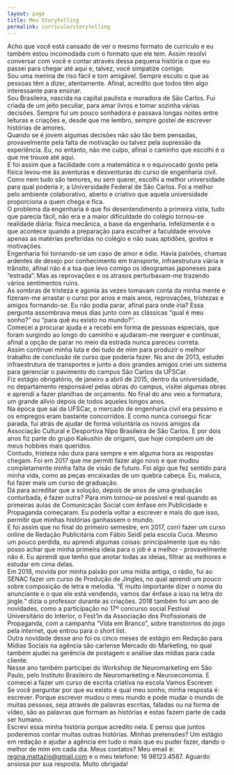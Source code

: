 ```yaml
---
layout: page
title: Meu Storytelling
permalink: curriculo/storytelling
---
```



Acho que você está cansado de ver o mesmo formato de currículo e eu também estou incomodada com o formato que ele tem. Assim resolvi conversar com você e contar através dessa pequena história o que eu passei para chegar até aqui e, talvez, você simpatize comigo.  
Sou uma menina de riso fácil e tom amigável. Sempre escuto o que as pessoas têm a dizer, atentamente. Afinal, acredito que todos têm algo interessante para ensinar.  
Sou Brasileira, nascida na capital paulista e moradora de São Carlos. Fui criada de um jeito peculiar, para amar livros e tomar sozinha várias decisões. Sempre fui um pouco sonhadora e passava longas noites entre leituras e criações e, desde que me lembro, sempre gostei de escrever histórias de amores.  
Quando se é jovem algumas decisões não são tão bem pensadas, provavelmente pela falta de motivação ou talvez pela supressão da experiência. Eu, no entanto, não me culpo, afinal o caminho que escolhi é o que me trouxe até aqui.  
E foi assim que a facilidade com a matemática e o equivocado gosto pela física levou-me às aventuras e desventuras do curso de engenharia civil. Como nem tudo são temores, eu sem querer, escolhi a melhor universidade para qual poderia ir, a Universidade Federal de São Carlos. Foi a melhor pelo ambiente colaborativo, aberto e criativo que aquela universidade proporciona a quem chega e fica.  
O problema da engenharia é que foi desentendimento a primeira vista, tudo que parecia fácil, não era e a maior dificuldade do colégio tornou-se realidade diária: física mecânica, a base da engenharia. Infelizmente é o que acontece quando a preparação para escolher a faculdade envolve apenas as matérias preferidas no colégio e não suas aptidões, gostos e motivações.  
Engenharia foi tornando-se um caso de amor e ódio. Havia paixões, chamas ardentes de desejo por conhecimento em transporte, infraestrutura viária e trânsito, afinal não é a toa que levo comigo os ideogramas japoneses para “estrada”. Mas as reprovações e os atrasos perturbavam-me trazendo vários sentimentos ruins.  
As sombras de tristeza e agonia às vezes tomavam conta da minha mente e fizeram-me arrastar o curso por anos e mais anos, reprovações, tristezas e amigos formando-se. Eu não podia parar, afinal para onde iria? Essa pergunta assombrava meus dias junto com as clássicas “qual é meu sonho?” ou “para quê eu existo no mundo?”.  
Comecei a procurar ajuda e a recebi em forma de pessoas especiais, que foram surgindo ao longo do caminho e ajudaram-me reerguer e continuar, afinal a opção de parar no meio da estrada nunca pareceu correta.  
Assim continuei minha luta e dei tudo de mim para produzir o melhor trabalho de conclusão de curso que poderia fazer. No ano de 2013, estudei infraestrutura de transportes e junto a dois grandes amigos criei um sistema para gerenciar o pavimento do campus São Carlos da UFSCar.  
Fiz estágio obrigatório, de janeiro a abril de 2015, dentro da universidade, no departamento responsável pelas obras do campus, visitei algumas obras e aprendi a fazer planilhas de orçamento. No final do ano veio a formatura, um grande alívio depois de todos aqueles longos anos.  
Na época que saí da UFSCar, o mercado de engenharia civil era péssimo e os empregos eram bastante concorridos. E como nunca consegui ficar parada, fui atrás de ajudar de forma voluntária os novos amigos da Associação Cultural e Desportiva Nipo Brasileira de São Carlos. E por dois anos fiz parte do grupo Kakushin de origami, que hoje compõem um de meus hobbies mais queridos.  
Contudo, tristeza não dura para sempre e em alguma hora as respostas chegam. Foi em 2017 que me permiti fazer algo novo e que mudou completamente minha falta de visão de futuro. Foi algo que fez sentido para minha vida, como as peças encaixadas de um quebra cabeça. Eu, maluca, fui fazer mais um curso de graduação.  
Dá para acreditar que a solução, depois de anos de uma graduação conturbada, é fazer outra? Para mim tornou-se possível e real quando as primeiras aulas de Comunicação Social com ênfase em Publicidade e Propaganda começaram. Eu poderia voltar a escrever e mais do que isso, permitir que minhas histórias ganhassem o mundo.  
E foi assim que no final do primeiro semestre, em 2017, corri fazer um curso online de Redação Publicitária com Fábio Seidl pela escola Cuca. Mesmo um pouco perdida, eu aprendi algumas coisas: principalmente que eu não posso achar que minha primeira ideia para o job é a melhor - provavelmente não é. Eu aprendi que tenho que anotar todas as ideias, filtrar as melhores e estudar em cima delas.  
Em 2018, movida por minha paixão por uma mídia antiga, o rádio, fui ao SENAC fazer um curso de Produção de Jingles, no qual aprendi um pouco sobre composição de letra e melodia. “É muito importante dizer o nome do anunciante e o que ele está vendendo, vamos dar ênfase a isso na letra do jingle.” dizia o professor durante as criações.
2018 também foi um ano de novidades, como a participação no 17º concurso social Festival Universitário do Interior, o Fest’In da Associação dos Profissionais de Propaganda, com a campanha “Vida em Branco”, sobre transtornos do jogo pela internet, que entrou para o short list.  
Outra novidade desse ano foi os cinco meses de estágio em Redação para Mídias Sociais na agência são carlense Mercado do Marketing, no qual também ajudei na gerência de postagem e análise das mídias para cada cliente.  
Nesse ano também participei do Workshop de Neuromarketing em São Paulo, pelo Instituto Brasileiro de Neuromarketing e Neuroeconomia. E comecei a fazer um curso de escrita criativa na escola Vamos Escrever.  
Se você perguntar por que eu existo e qual meu sonho, minha resposta é: escrever. Porque escrever mudou o meu mundo e pode mudar o mundo de muitas pessoas, seja através de palavras escritas, faladas ou na forma de vídeo, são as palavras que formam as histórias e estas fazem parte de cada ser humano.  
Escrevi essa minha história porque acredito nela. E penso que juntos poderemos contar muitas outras histórias. Minhas pretensões? Um estágio em redação e ajudar a agência em tudo o mais que eu puder fazer, dando o melhor de mim em cada dia. Meus contatos? Meu email é: regina.mattazio@gmail.com e o meu telefone: 16 98123.4587. Aguardo ansiosa por sua resposta. Muito obrigada!
